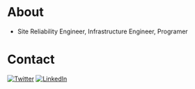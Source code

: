 # About
- Site Reliability Engineer, Infrastructure Engineer, Programer


# Contact
[![Twitter](https://img.shields.io/static/v1?label=&message=Twitter&style=flat&color=5c5c5c&logo=Twitter)](https://twitter.com/newtstat)
[![LinkedIn](https://img.shields.io/static/v1?label=&message=LinkedIn&style=flat&color=5c5c5c&logo=LinkedIn)](https://www.linkedin.com/in/newtstat/)
